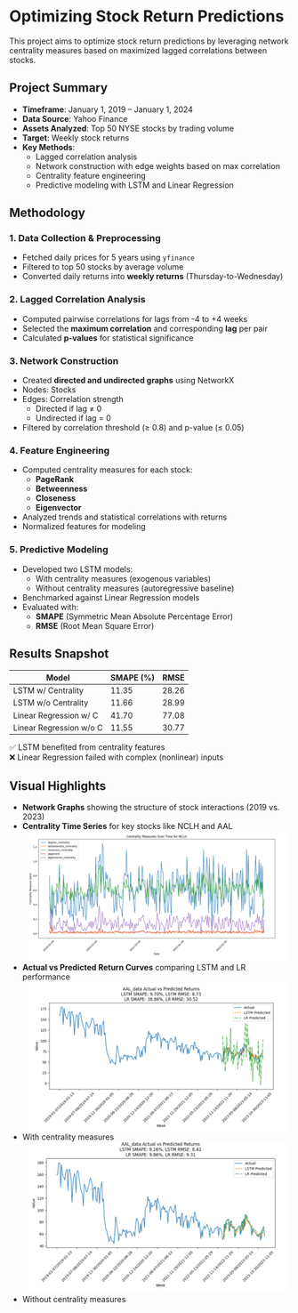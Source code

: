 # Optimizing Stock Return Predictions
This project aims to optimize stock return predictions by leveraging network centrality measures based on maximized lagged correlations between stocks.

##  Project Summary

- **Timeframe**: January 1, 2019 – January 1, 2024  
- **Data Source**: Yahoo Finance  
- **Assets Analyzed**: Top 50 NYSE stocks by trading volume  
- **Target**: Weekly stock returns  
- **Key Methods**:  
  - Lagged correlation analysis  
  - Network construction with edge weights based on max correlation  
  - Centrality feature engineering  
  - Predictive modeling with LSTM and Linear Regression


## Methodology

### 1. Data Collection & Preprocessing
- Fetched daily prices for 5 years using `yfinance`
- Filtered to top 50 stocks by average volume
- Converted daily returns into **weekly returns** (Thursday-to-Wednesday)

### 2. Lagged Correlation Analysis
- Computed pairwise correlations for lags from -4 to +4 weeks
- Selected the **maximum correlation** and corresponding **lag** per pair
- Calculated **p-values** for statistical significance

### 3. Network Construction
- Created **directed and undirected graphs** using NetworkX
- Nodes: Stocks  
- Edges: Correlation strength  
  - Directed if lag ≠ 0  
  - Undirected if lag = 0  
- Filtered by correlation threshold (≥ 0.8) and p-value (≤ 0.05)

### 4. Feature Engineering
- Computed centrality measures for each stock:
  - **PageRank**
  - **Betweenness**
  - **Closeness**
  - **Eigenvector**
- Analyzed trends and statistical correlations with returns
- Normalized features for modeling

### 5. Predictive Modeling
- Developed two LSTM models:
  - With centrality measures (exogenous variables)
  - Without centrality measures (autoregressive baseline)
- Benchmarked against Linear Regression models
- Evaluated with:
  - **SMAPE** (Symmetric Mean Absolute Percentage Error)
  - **RMSE** (Root Mean Square Error)
 
## Results Snapshot

| Model                   | SMAPE (%) | RMSE   |
|------------------------|-----------|--------|
| LSTM w/ Centrality     | 11.35     | 28.26  |
| LSTM w/o Centrality    | 11.66     | 28.99  |
| Linear Regression w/ C | 41.70     | 77.08  |
| Linear Regression w/o C| 11.55     | 30.77  |

✅ LSTM benefited from centrality features  
❌ Linear Regression failed with complex (nonlinear) inputs

## Visual Highlights

- **Network Graphs** showing the structure of stock interactions (2019 vs. 2023)
- **Centrality Time Series** for key stocks like NCLH and AAL
  ![Centrality Measures Over Time for NCLH](results/figures/CentralityMeasuresOverTime.png)
- **Actual vs Predicted Return Curves** comparing LSTM and LR performance
  ![With Centrality Measures](results/figures/WithCentMeasures.png)
- With centrality measures
  ![Without Centrality Measures](results/figures/WithoutCentMeasures.png)
- Without centrality measures
